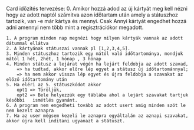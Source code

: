 Card időzités tervezése:
    0. Amikor hozzá adod az új kártyát meg kell nézni hogy az adott naptól számitva azon 
    időtartam után amely a státuszhoz tartozik, van -e már kártya és mennyi.
    Csak Annyi kártyát engedhet hozzá adni amennyi nem több mint a regisztrációkor megadott.

    1. A program minden nap megnézi hogy milyen kártyák vannak az adott dátummal ellátva
    2. A kártyának státuszai vannak pl [1,2,3,4,5].
    3. Minden státuszhoz tartozik egy mától való időtartománya, mondjuk mától 1 hét, 2hét, 1 hónap , 3 hónap
    4. Minden státusz a lejárat végén ha lejárt feldobja az adott szavad,
        => ha tudtad, akkor előre lép egyet a státusz új időtartománnyal;
        => ha nem akkor vissza lép egyet és újra feldobja a szavakat az előző időtartomány után
    5. Ha eléri az 5. státuszkódot akkor
        opt1 => Töröljük,
        opt2 => Bele helyezzük egy táblába ahol a lejárt szavakat tartjuk későbbi   ismétlés gyanánt.
    6. A program nem engedheti tovább az adott usert amig minden szót le nem kezelt aznapra
    7. Ha az user mégsem kezeli le aznapra egyáltalán az aznapi szavakat, akkor újra kell inditani ugyanazt a státuszt. 


 